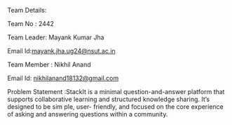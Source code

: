 Team Details:

Team No : 2442

Team Leader: Mayank Kumar Jha

Email Id:mayank.jha.ug24@nsut.ac.in

Team Member : Nikhil Anand 

Email Id: nikhilanand18132@gmail.com

Problem Statement :StackIt is a minimal question-and-answer platform that supports collaborative learning and structured knowledge sharing. It’s designed to be sim ple, user- friendly,
and focused on the core experience of asking and answering questions within a community.

